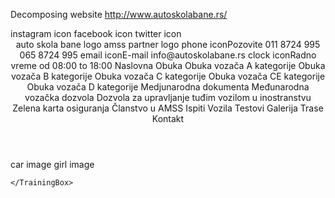 Decomposing website http://www.autoskolabane.rs/

<App>
    <SocialMediaHeader>
        <SocialMediaIconsList>
            <InstagramIcon>instagram icon</InstagramIcon>
            <FacebookIcon>facebook icon</FacebookIcon>
            <TwitterIcon>twitter icon</TwitterIcon>
        </SocialMediaIconsList>
    </SocialMediaHeader>
    <Header>
        <CompanyLogo>auto skola bane logo</CompanyLogo>
        <PartnerLogo>amss partner logo</PartnerLogo>
        <PhoneNumberBox>
            <PhoneIcon>phone icon</PhoneIcon><PhoneText>Pozovite</PhoneText>
            <PhoneNr1>011 8724 995</PhoneNr1>
            <PhoneNr2>065 8724 995</PhoneNr2>
        </PhoneNumbersBox>
        <EmailAddressBox> 
            <EmailIcon>email icon</EmailIcon><EmailText>E-mail</EmailText>
            <EmailAddress>info@autoskolabane.rs</EmailAddress>
        </EmailAddressBox>
        <BusinessHoursBox>
            <ClockIcon>clock icon</ClockIcon><BusinessHoursText>Radno vreme</BusinessHoursText>
            <BusinessHours>od 08:00 to 18:00</BusinessHours>
        </BusinessHoursBox>
        <HeaderMenuList>
            <HomepageLink>Naslovna</HomepageLink>
            <TrainingDropdown>
                <TrainingLabel>Obuka</TrainingLabel>
                <TrainingLink1>Obuka vozača A kategorije</TrainingLink1>
                <TrainingLink2>Obuka vozača B kategorije</TrainingLink2>
                <TrainingLink3>Obuka vozača C kategorije</TrainingLink3>
                <TrainingLink4>Obuka vozača CE kategorije</TrainingLink4>
                <TrainingLink5>Obuka vozača D kategorije</TrainingLink5>
            </TrainingDropdown>
            <InternationalDocumentsDropdown>
                <InternationalDocumentsLabel>Medjunarodna dokumenta</InternationalDocumentsLabel>
                <InternationalDocumentsLink1>Međunarodna vozačka dozvola</InternationalDocumentsLink1>
                <InternationalDocumentsLink2>Dozvola za upravljanje tuđim vozilom u inostranstvu</InternationalDocumentsLink2>
                <InternationalDocumentsLink3>Zelena karta osiguranja</InternationalDocumentsLink3>
                <InternationalDocumentsLink4>Članstvo u AMSS</InternationalDocumentsLink4>
            </InternationalDocumentsDropdown>
            <ExamsLink>Ispiti</ExamsLink>
            <VehiclesLink>Vozila</VehiclesLink>
            <TestsLink>Testovi</TestsLink>
            <GalleryLink>Galerija</GalleryLink>
            <RoutesLink>Trase</RoutesLink>
            <ContactLink>Kontakt</ContactLink>
        </HeaderMenuList>
    </Header>
    <ImagesBanner>
        <CarImage>car image</CarImage>
        <GirlImage>girl image</GirlImage>
    </ImagesBanner>
    <TrainingBox>

    </TrainingBox>
   
</App>